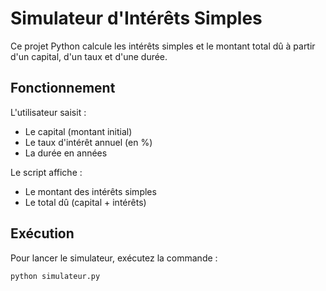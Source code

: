 # Simulateur d'Intérêts Simples

Ce projet Python calcule les intérêts simples et le montant total dû à partir d'un capital, d'un taux et d'une durée.

## Fonctionnement

L'utilisateur saisit :
- Le capital (montant initial)
- Le taux d'intérêt annuel (en %)
- La durée en années

Le script affiche :
- Le montant des intérêts simples
- Le total dû (capital + intérêts)

## Exécution

Pour lancer le simulateur, exécutez la commande :
```bash
python simulateur.py

